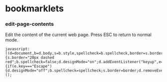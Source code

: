 # bookmarklets

### edit-page-contents
Edit the content of the current web page. Press ESC to return to normal mode.

```
javascript:((d=document,b=d.body,s=b.style,spellcheck=b.spellcheck,border=s.border)=>{s.border="20px dashed red";b.spellcheck=false;d.designMode="on";d.addEventListener("keyup",e=>{if(e.key==="Escape"){d.designMode="off";b.spellcheck=spellcheck;s.border=border;d.removeEventListener("keyup",e)}})})();
```
